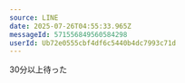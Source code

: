 ```yaml
---
source: LINE
date: 2025-07-26T04:55:33.965Z
messageId: 571556849560584298
userId: Ub72e0555cbf4df6c5440b4dc7993c71d
---
```


30分以上待った